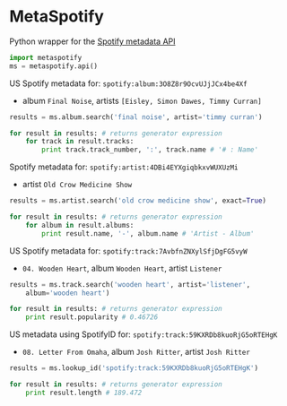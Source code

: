 MetaSpotify
===========
Python wrapper for the [Spotify metadata API][meta]

```python
import metaspotify
ms = metaspotify.api()
```

US Spotify metadata for: `spotify:album:3O8Z8r9OcvUJjJCx4be4Xf`
- album `Final Noise`, artists `[Eisley, Simon Dawes, Timmy Curran]`

```python
results = ms.album.search('final noise', artist='timmy curran')

for result in results: # returns generator expression
	for track in result.tracks:
		print track.track_number, ':', track.name # '# : Name'
```

Spotify metadata for: `spotify:artist:4DBi4EYXgiqbkxvWUXUzMi`
- artist `Old Crow Medicine Show`

```python
results = ms.artist.search('old crow medicine show', exact=True)

for result in results: # returns generator expression
	for album in result.albums:
		print result.name, '-', album.name # 'Artist - Album'
```

US Spotify metadata for: `spotify:track:7AvbfnZNXylSfjDgFG5vyW`
- `04. Wooden Heart`, album `Wooden Heart`, artist `Listener`

```python
results = ms.track.search('wooden heart', artist='listener',
	album='wooden heart')

for result in results: # returns generator expression
	print result.popularity # 0.46726
```

US metadata using SpotifyID for: `spotify:track:59KXRDb8kuoRjG5oRTEHgK`
- `08. Letter From Omaha`, album `Josh Ritter`, artist `Josh Ritter`

```python
results = ms.lookup_id('spotify:track:59KXRDb8kuoRjG5oRTEHgK')

for result in results: # returns generator expression
	print result.length # 189.472
```


[meta]: [https://developer.spotify.com/technologies/web-api/]